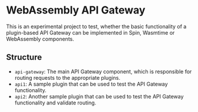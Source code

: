 # WebAssembly API Gateway

This is an experimental project to test, whether the basic functionality of a plugin-based API Gateway can be implemented in Spin, Wasmtime or WebAssembly components.

## Structure

- `api-gateway`: The main API Gateway component, which is responsible for routing requests to the appropriate plugins.
- `api1`: A sample plugin that can be used to test the API Gateway functionality.
- `api2`: Another sample plugin that can be used to test the API Gateway functionality and validate routing.
